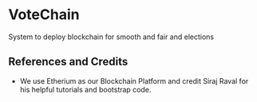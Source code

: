 # VoteChain
System to deploy blockchain for smooth and fair and elections

## References and Credits
 - We use Etherium as our Blockchain Platform and credit Siraj Raval for his helpful tutorials and bootstrap code.